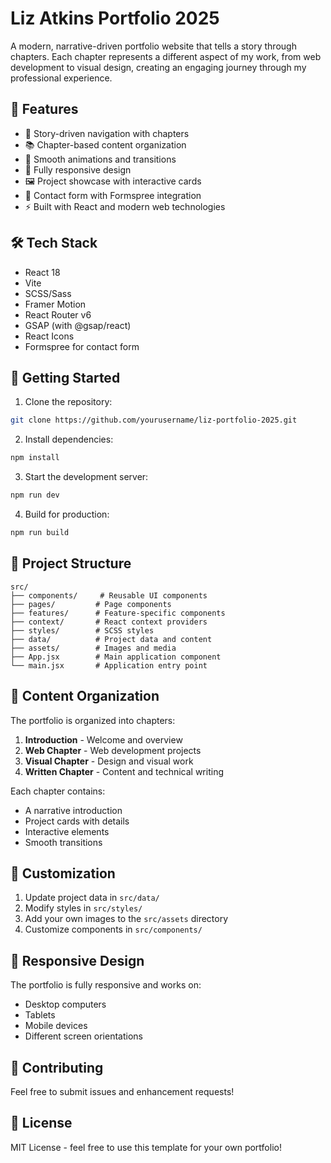 # Liz Atkins Portfolio 2025

A modern, narrative-driven portfolio website that tells a story through chapters. Each chapter represents a different aspect of my work, from web development to visual design, creating an engaging journey through my professional experience.

## 🌟 Features

- 📖 Story-driven navigation with chapters
- 📚 Chapter-based content organization
- 🎨 Smooth animations and transitions
- 📱 Fully responsive design
- 🖼️ Project showcase with interactive cards
- 📧 Contact form with Formspree integration
- ⚡ Built with React and modern web technologies

## 🛠️ Tech Stack

- React 18
- Vite
- SCSS/Sass
- Framer Motion
- React Router v6
- GSAP (with @gsap/react)
- React Icons
- Formspree for contact form

## 🚀 Getting Started

1. Clone the repository:
```bash
git clone https://github.com/yourusername/liz-portfolio-2025.git
```

2. Install dependencies:
```bash
npm install
```

3. Start the development server:
```bash
npm run dev
```

4. Build for production:
```bash
npm run build
```

## 📁 Project Structure

```
src/
├── components/     # Reusable UI components
├── pages/         # Page components
├── features/      # Feature-specific components
├── context/       # React context providers
├── styles/        # SCSS styles
├── data/          # Project data and content
├── assets/        # Images and media
├── App.jsx        # Main application component
└── main.jsx       # Application entry point
```

## 📝 Content Organization

The portfolio is organized into chapters:

1. **Introduction** - Welcome and overview
2. **Web Chapter** - Web development projects
3. **Visual Chapter** - Design and visual work
4. **Written Chapter** - Content and technical writing

Each chapter contains:
- A narrative introduction
- Project cards with details
- Interactive elements
- Smooth transitions

## 🎨 Customization

1. Update project data in `src/data/`
2. Modify styles in `src/styles/`
3. Add your own images to the `src/assets` directory
4. Customize components in `src/components/`

## 📱 Responsive Design

The portfolio is fully responsive and works on:
- Desktop computers
- Tablets
- Mobile devices
- Different screen orientations


## 🤝 Contributing

Feel free to submit issues and enhancement requests!

## 📄 License

MIT License - feel free to use this template for your own portfolio!
